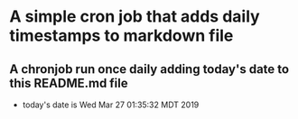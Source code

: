 A simple cron job that adds daily timestamps to markdown file
============================================================
## A chronjob run once daily adding today's date to this README.md file
* today's date is Wed Mar 27 01:35:32 MDT 2019
